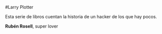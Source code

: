#Larry Plotter

Esta serie de libros cuentan la historia de un hacker de los que hay pocos.

**Rubén Rosell**, super lover
